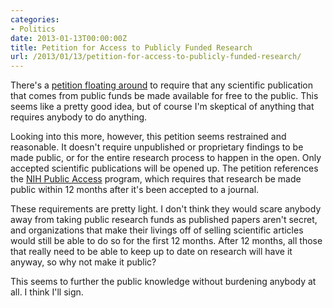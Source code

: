 ```yaml
---
categories:
- Politics
date: 2013-01-13T00:00:00Z
title: Petition for Access to Publicly Funded Research
url: /2013/01/13/petition-for-access-to-publicly-funded-research/
---
```


There's a [petition floating around][1] to require that any scientific
publication that comes from public funds be made available for free to the
public. This seems like a pretty good idea, but of course I'm skeptical of
anything that requires anybody to do anything.

Looking into this more, however, this petition seems restrained and reasonable.
It doesn't require unpublished or proprietary findings to be made public, or
for the entire research process to happen in the open. Only accepted scientific
publications will be opened up. The petition references the [NIH Public
Access][2] program, which requires that research be made public within 12
months after it's been accepted to a journal.

These requirements are pretty light. I don't think they would scare anybody
away from taking public research funds as published papers aren't secret,
and organizations that make their livings off of selling scientific articles
would still be able to do so for the first 12 months. After 12 months, all
those that really need to be able to keep up to date on research will have it
anyway, so why not make it public?

This seems to further the public knowledge without burdening anybody at all.
I think I'll sign.

[1]: https://petitions.whitehouse.gov/petition/require-free-access-over-internet-scientific-journal-articles-arising-taxpayer-funded-research/wDX82FLQ
[2]: http://publicaccess.nih.gov/
